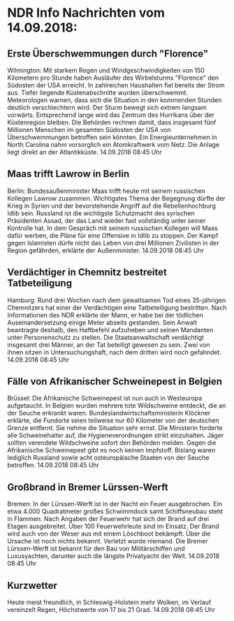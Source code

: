 # NDR Info Nachrichten vom 14.09.2018:


## Erste Überschwemmungen durch "Florence"
Wilmington: Mit starkem Regen und Windgeschwindigkeiten von 150 Kilometern pro Stunde haben Ausläufer des Wirbelsturms "Florence" den Südosten der USA erreicht. In zahlreichen Haushalten fiel bereits der Strom aus. Tiefer liegende Küstenabschnitte wurden überschwemmt. Meteorologen warnen, dass sich die Situation in den kommenden Stunden deutlich verschlechtern wird. Der Sturm bewegt sich extrem langsam vorwärts. Entsprechend lange wird das Zentrum des Hurrikans über der Küstenregion bleiben. Die Behörden rechnen damit, dass insgesamt fünf Millionen Menschen im gesamten Südosten der USA von Überschwemmungen betroffen sein könnten. Ein Energieunternehmen in North Carolina nahm vorsorglich ein Atomkraftwerk vom Netz. Die Anlage liegt direkt an der Atlantikküste. 14.09.2018 08:45 Uhr 

## Maas trifft Lawrow in Berlin
Berlin: Bundesaußenminister Maas trifft heute mit seinem russischen Kollegen Lawrow zusammen. Wichtigstes Thema der Begegnung dürfte der Krieg in Syrien und der bevorstehende Angriff auf die Rebellenhochburg Idlib sein. Russland ist die wichtigste Schutzmacht des syrischen Präsidenten Assad, der das Land wieder fast vollständig unter seiner Kontrolle hat. In dem Gespräch mit seinem russischen Kollegen will Maas dafür werben, die Pläne für eine Offensive in Idlib zu stoppen. Der Kampf gegen Islamisten dürfe nicht das Leben von drei Millionen Zivilisten in der Region gefährden, erklärte der Außenminister. 14.09.2018 08:45 Uhr 

## Verdächtiger in Chemnitz bestreitet Tatbeteiligung
Hamburg: Rund drei Wochen nach dem gewaltsamen Tod eines 35-jährigen Chemnitzers hat einer der Verdächtigen eine Tatbeteiligung bestritten. Nach Informationen des NDR erklärte der Mann, er habe bei der tödlichen Auseinandersetzung einige Meter abseits gestanden. Sein Anwalt beantragte deshalb, den Haftbefehl aufzuheben und seinen Mandanten unter Personenschutz zu stellen. Die Staatsanwaltschaft verdächtigt insgesamt drei Männer, an der Tat beteiligt gewesen zu sein. Zwei von ihnen sitzen in Untersuchungshaft, nach dem dritten wird noch gefahndet. 14.09.2018 08:45 Uhr 

## Fälle von Afrikanischer Schweinepest in Belgien
Brüssel: Die Afrikanische Schweinepest ist nun auch in Westeuropa aufgetaucht. In Belgien wurden mehrere tote Wildschweine entdeckt, die an der Seuche erkrankt waren. Bundeslandwirtschaftsministerin Klöckner erklärte, die Fundorte seien teilweise nur 60 Kilometer von der deutschen Grenze entfernt. Sie nehme die Situation sehr ernst. Die Ministerin forderte alle Schweinehalter auf, die Hygieneverordnungen strikt einzuhalten. Jäger sollten verendete Wildschweine sofort den Behörden melden. Gegen die Afrikanische Schweinepest gibt es noch keinen Impfstoff. Bislang waren lediglich Russland sowie acht osteuropäische Staaten von der Seuche betroffen. 14.09.2018 08:45 Uhr 

## Großbrand in Bremer Lürssen-Werft
Bremen: In der Lürssen-Werft ist in der Nacht ein Feuer ausgebrochen. Ein etwa 4.000 Quadratmeter großes Schwimmdock samt Schiffsneubau steht in Flammen. Nach Angaben der Feuerwehr hat sich der Brand auf drei Etagen ausgebreitet. Über 100 Feuerwehrleute sind im Einsatz. Der Brand wird auch von der Weser aus mit einem Löschboot bekämpft. Über die Ursache ist noch nichts bekannt. Verletzt wurde niemand. Die Bremer Lürssen-Werft ist bekannt für den Bau von Militärschiffen und Luxusyachten, darunter auch die längste Privatyacht der Welt. 14.09.2018 08:45 Uhr 

## Kurzwetter
Heute meist freundlich, in Schleswig-Holstein mehr Wolken, im Verlauf vereinzelt Regen, Höchstwerte von 17 bis 21 Grad. 14.09.2018 08:45 Uhr 

